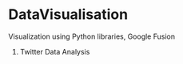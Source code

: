 # DataVisualisation

Visualization using Python libraries, Google Fusion

1. Twitter Data Analysis 
